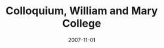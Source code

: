 ---
title: "Colloquium, William and Mary College"
collection: talks
type: "Colloquium" 
permalink: /talks/2007talk13
venue: "Williamsburg, VA"
date: 2007-11-01
location: "Williamsburg, VA"
---